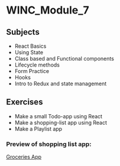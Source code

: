# WINC_Module_7

## Subjects

- React Basics
- Using State
- Class based and Functional components
- Lifecycle methods
- Form Practice
- Hooks
- Intro to Redux and state management

## Exercises

- Make a small Todo-app using React
- Make a shopping-list app using React
- Make a Playlist app

### Preview of shopping list app:

[Groceries App](https://ramonsnellink-groceries.netlify.app)
